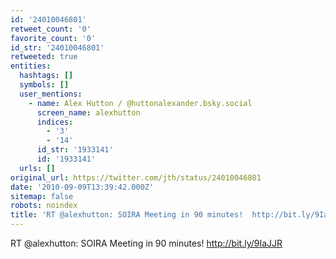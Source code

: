 ```yaml
---
id: '24010046801'
retweet_count: '0'
favorite_count: '0'
id_str: '24010046801'
retweeted: true
entities:
  hashtags: []
  symbols: []
  user_mentions:
    - name: Alex Hutton / @huttonalexander.bsky.social
      screen_name: alexhutton
      indices:
        - '3'
        - '14'
      id_str: '1933141'
      id: '1933141'
  urls: []
original_url: https://twitter.com/jth/status/24010046801
date: '2010-09-09T13:39:42.000Z'
sitemap: false
robots: noindex
title: 'RT @alexhutton: SOIRA Meeting in 90 minutes!  http://bit.ly/9IaJJR'
---
```


RT @alexhutton: SOIRA Meeting in 90 minutes!  http://bit.ly/9IaJJR